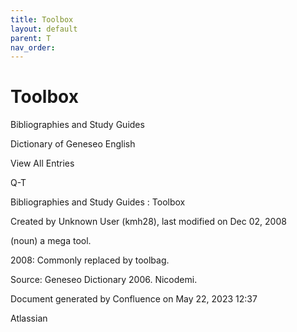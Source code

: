 ```yaml
---
title: Toolbox
layout: default
parent: T
nav_order:
---
```


# Toolbox

Bibliographies and Study Guides

Dictionary of Geneseo English

View All Entries

Q-T

Bibliographies and Study Guides : Toolbox

Created by  Unknown User (kmh28), last modified on Dec 02, 2008

(noun) a mega tool.

2008: Commonly replaced by toolbag.

Source: Geneseo Dictionary 2006. Nicodemi.

Document generated by Confluence on May 22, 2023 12:37

Atlassian
